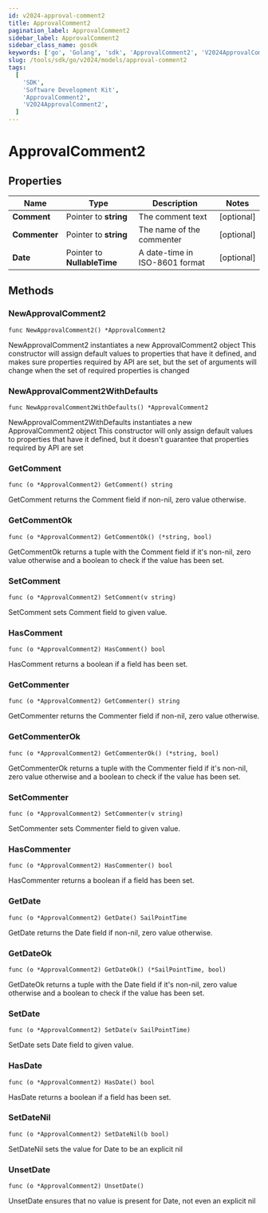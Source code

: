 ```yaml
---
id: v2024-approval-comment2
title: ApprovalComment2
pagination_label: ApprovalComment2
sidebar_label: ApprovalComment2
sidebar_class_name: gosdk
keywords: ['go', 'Golang', 'sdk', 'ApprovalComment2', 'V2024ApprovalComment2']
slug: /tools/sdk/go/v2024/models/approval-comment2
tags:
  [
    'SDK',
    'Software Development Kit',
    'ApprovalComment2',
    'V2024ApprovalComment2',
  ]
---
```


# ApprovalComment2

## Properties

| Name | Type | Description | Notes |
| --- | --- | --- | --- |
| **Comment** | Pointer to **string** | The comment text | [optional] |
| **Commenter** | Pointer to **string** | The name of the commenter | [optional] |
| **Date** | Pointer to **NullableTime** | A date-time in ISO-8601 format | [optional] |

## Methods

### NewApprovalComment2

`func NewApprovalComment2() *ApprovalComment2`

NewApprovalComment2 instantiates a new ApprovalComment2 object This constructor will assign default values to properties that have it defined, and makes sure properties required by API are set, but the set of arguments will change when the set of required properties is changed

### NewApprovalComment2WithDefaults

`func NewApprovalComment2WithDefaults() *ApprovalComment2`

NewApprovalComment2WithDefaults instantiates a new ApprovalComment2 object This constructor will only assign default values to properties that have it defined, but it doesn't guarantee that properties required by API are set

### GetComment

`func (o *ApprovalComment2) GetComment() string`

GetComment returns the Comment field if non-nil, zero value otherwise.

### GetCommentOk

`func (o *ApprovalComment2) GetCommentOk() (*string, bool)`

GetCommentOk returns a tuple with the Comment field if it's non-nil, zero value otherwise and a boolean to check if the value has been set.

### SetComment

`func (o *ApprovalComment2) SetComment(v string)`

SetComment sets Comment field to given value.

### HasComment

`func (o *ApprovalComment2) HasComment() bool`

HasComment returns a boolean if a field has been set.

### GetCommenter

`func (o *ApprovalComment2) GetCommenter() string`

GetCommenter returns the Commenter field if non-nil, zero value otherwise.

### GetCommenterOk

`func (o *ApprovalComment2) GetCommenterOk() (*string, bool)`

GetCommenterOk returns a tuple with the Commenter field if it's non-nil, zero value otherwise and a boolean to check if the value has been set.

### SetCommenter

`func (o *ApprovalComment2) SetCommenter(v string)`

SetCommenter sets Commenter field to given value.

### HasCommenter

`func (o *ApprovalComment2) HasCommenter() bool`

HasCommenter returns a boolean if a field has been set.

### GetDate

`func (o *ApprovalComment2) GetDate() SailPointTime`

GetDate returns the Date field if non-nil, zero value otherwise.

### GetDateOk

`func (o *ApprovalComment2) GetDateOk() (*SailPointTime, bool)`

GetDateOk returns a tuple with the Date field if it's non-nil, zero value otherwise and a boolean to check if the value has been set.

### SetDate

`func (o *ApprovalComment2) SetDate(v SailPointTime)`

SetDate sets Date field to given value.

### HasDate

`func (o *ApprovalComment2) HasDate() bool`

HasDate returns a boolean if a field has been set.

### SetDateNil

`func (o *ApprovalComment2) SetDateNil(b bool)`

SetDateNil sets the value for Date to be an explicit nil

### UnsetDate

`func (o *ApprovalComment2) UnsetDate()`

UnsetDate ensures that no value is present for Date, not even an explicit nil
